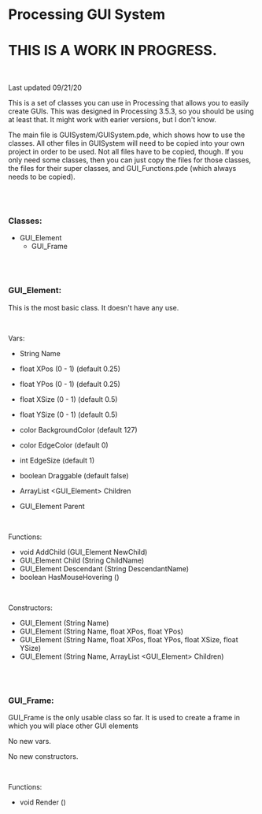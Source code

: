 # Processing GUI System

# THIS IS A WORK IN PROGRESS.

<br />

Last updated 09/21/20

This is a set of classes you can use in Processing that allows you to easily create GUIs. This was designed in Processing 3.5.3, so you should be using at least that. It might work with earier versions, but I don't know.

The main file is GUISystem/GUISystem.pde, which shows how to use the classes. All other files in GUISystem will need to be copied into your own project in order to be used. Not all files have to be copied, though. If you only need some classes, then you can just copy the files for those classes, the files for their super classes, and GUI_Functions.pde (which always needs to be copied).

<br />
<br />

### Classes:

- GUI_Element
  - GUI_Frame

<br />
<br />

### GUI_Element:

This is the most basic class. It doesn't have any use.

<br />

Vars:

- String Name

- float XPos (0 - 1) (default 0.25)
- float YPos (0 - 1) (default 0.25)
- float XSize (0 - 1) (default 0.5)
- float YSize (0 - 1) (default 0.5)

- color BackgroundColor (default 127)
- color EdgeColor (default 0)
- int EdgeSize (default 1)

- boolean Draggable (default false)

- ArrayList <GUI_Element> Children
- GUI_Element Parent

<br />

Functions:

- void AddChild (GUI_Element NewChild)
- GUI_Element Child (String ChildName)
- GUI_Element Descendant (String DescendantName)
- boolean HasMouseHovering ()

<br />

Constructors:

- GUI_Element (String Name)
- GUI_Element (String Name, float XPos, float YPos)
- GUI_Element (String Name, float XPos, float YPos, float XSize, float YSize)
- GUI_Element (String Name, ArrayList <GUI_Element> Children)



<br />
<br />


### GUI_Frame:

GUI_Frame is the only usable class so far. It is used to create a frame in which you will place other GUI elements

No new vars.

No new constructors.

<br />

Functions:

- void Render ()
